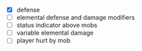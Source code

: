- [x] defense
- [ ] elemental defense and damage modifiers 
- [ ] status indicator above mobs
- [ ] variable elemental damage
- [ ] player hurt by mob